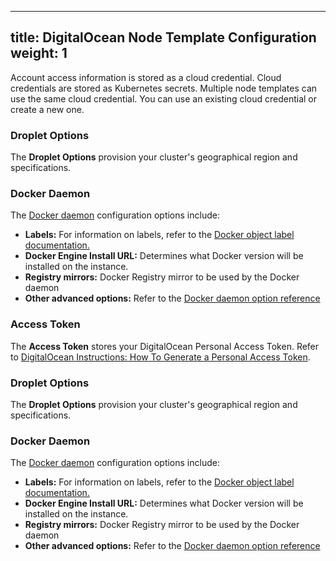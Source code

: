 ---
title: DigitalOcean Node Template Configuration
weight: 1
----

<Tabs>
<TabItem label="Rancher v2.2.0+">

Account access information is stored as a cloud credential. Cloud credentials are stored as Kubernetes secrets. Multiple node templates can use the same cloud credential. You can use an existing cloud credential or create a new one.

### Droplet Options

The **Droplet Options** provision your cluster's geographical region and specifications.

### Docker Daemon

The [Docker daemon](https://docs.docker.com/engine/docker-overview/#the-docker-daemon) configuration options include:

- **Labels:** For information on labels, refer to the [Docker object label documentation.](https://docs.docker.com/config/labels-custom-metadata/)
- **Docker Engine Install URL:** Determines what Docker version will be installed on the instance.
- **Registry mirrors:** Docker Registry mirror to be used by the Docker daemon
- **Other advanced options:** Refer to the [Docker daemon option reference](https://docs.docker.com/engine/reference/commandline/dockerd/)
</TabItem>
<TabItem label="Rancher before v2.2.0">

### Access Token

The **Access Token** stores your DigitalOcean Personal Access Token. Refer to [DigitalOcean Instructions: How To Generate a Personal Access Token](https://www.digitalocean.com/community/tutorials/how-to-use-the-digitalocean-api-v2#how-to-generate-a-personal-access-token).

### Droplet Options

The **Droplet Options** provision your cluster's geographical region and specifications.

### Docker Daemon

The [Docker daemon](https://docs.docker.com/engine/docker-overview/#the-docker-daemon) configuration options include:

- **Labels:** For information on labels, refer to the [Docker object label documentation.](https://docs.docker.com/config/labels-custom-metadata/)
- **Docker Engine Install URL:** Determines what Docker version will be installed on the instance.
- **Registry mirrors:** Docker Registry mirror to be used by the Docker daemon
- **Other advanced options:** Refer to the [Docker daemon option reference](https://docs.docker.com/engine/reference/commandline/dockerd/)
</TabItem>
</Tabs>